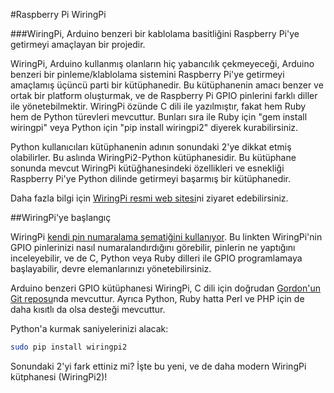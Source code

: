 <!--
---
name: WiringPi GPIO Pinleri
page_url: wiringpi
pin:
  '3':
    name: WiringPi 8
  '5':
    name: WiringPi 9
  '7':
    name: WiringPi 7
  '8':
    name: WiringPi 15
  '10':
    name: WiringPi 16
  '11':
    name: WiringPi 0
  '12':
    name: WiringPi 1
  '13':
    name: WiringPi 2
  '15':
    name: WiringPi 3
  '16':
    name: WiringPi 4
  '18':
    name: WiringPi 5
  '19':
    name: WiringPi 12
  '21':
    name: WiringPi 13
  '22':
    name: WiringPi 6
  '23':
    name: WiringPi 14
  '24':
    name: WiringPi 10
  '26':
    name: WiringPi 11
  '29':
    name: WiringPi 21
  '31':
    name: WiringPi 22
  '32':
    name: WiringPi 26
  '33':
    name: WiringPi 23
  '35':
    name: WiringPi 24
  '36':
    name: WiringPi 27
  '37':
    name: WiringPi 25
  '38':
    name: WiringPi 28
  '40':
    name: WiringPi 29
-->
#Raspberry Pi WiringPi

###WiringPi, Arduino benzeri bir kablolama basitliğini Raspberry Pi'ye getirmeyi amaçlayan bir projedir.

WiringPi, Arduino kullanmış olanların hiç yabancılık çekmeyeceği, Arduino benzeri bir pinleme/klablolama sistemini Raspberry Pi'ye getirmeyi amaçlamış üçüncü parti bir kütüphanedir. Bu kütüphanenin amacı benzer ve ortak bir platform oluşturmak, ve de Raspberry Pi GPIO pinlerini farklı diller ile yönetebilmektir. WiringPi özünde C dili ile yazılmıştır, fakat hem Ruby hem de Python türevleri mevcuttur. Bunları sıra ile Ruby için "gem install wiringpi" veya Python için "pip install wiringpi2" diyerek kurabilirsiniz.

Python kullanıcıları kütüphanenin adının sonundaki 2'ye dikkat etmiş olabilirler. Bu aslında WiringPi2-Python kütüphanesidir. Bu kütüphane sonunda mevcut WiringPi kütüğhanesindeki özellikleri ve esnekliği Raspberry Pi'ye Python dilinde getirmeyi başarmış bir kütüphanedir.

Daha fazla bilgi için [WiringPi resmi web sitesi](http://wiringpi.com/)ni ziyaret edebilirsiniz.

##WiringPi'ye başlangıç

WiringPi [kendi pin numaralama şematiğini kullanıyor](http://wiringpi.com/pins/). Bu linkten WiringPi'nin GPIO pinlerinizi nasıl numaralandırdığını görebilir, pinlerin ne yaptığını inceleyebilir, ve de C, Python veya Ruby dilleri ile GPIO programlamaya başlayabilir, devre elemanlarınızı yönetebilirsiniz.


Arduino benzeri GPIO kütüphanesi WiringPi, C dili için doğrudan [Gordon'un Git reposu](https://git.drogon.net/?p=wiringPi;a=summary)nda mevcuttur. Ayrıca Python, Ruby hatta Perl ve PHP için de daha kısıtlı da olsa desteği mevcuttur.

Python'a kurmak saniyelerinizi alacak:

```bash
sudo pip install wiringpi2
```

Sonundaki 2'yi fark ettiniz mi? İşte bu yeni, ve de daha modern WiringPi kütphanesi (WiringPi2)!
